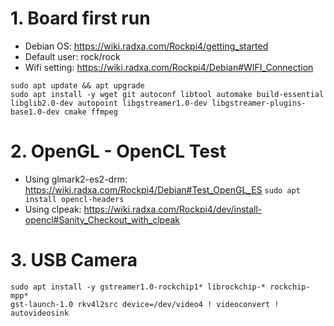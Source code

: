 # 1. Board first run
- Debian OS: https://wiki.radxa.com/Rockpi4/getting_started
- Default user: rock/rock
- Wifi setting: https://wiki.radxa.com/Rockpi4/Debian#WIFI_Connection 

```
sudo apt update && apt upgrade
sudo apt install -y wget git autoconf libtool automake build-essential libglib2.0-dev autopoint libgstreamer1.0-dev libgstreamer-plugins-base1.0-dev cmake ffmpeg
```

# 2. OpenGL - OpenCL Test
- Using glmark2-es2-drm: https://wiki.radxa.com/Rockpi4/Debian#Test_OpenGL_ES
`sudo apt install opencl-headers`
- Using clpeak: https://wiki.radxa.com/Rockpi4/dev/install-opencl#Sanity_Checkout_with_clpeak

# 3. USB Camera
```
sudo apt install -y gstreamer1.0-rockchip1* librockchip-* rockchip-mpp*
gst-launch-1.0 rkv4l2src device=/dev/video4 ! videoconvert ! autovideosink
```